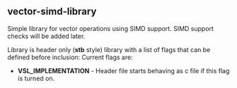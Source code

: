 ## vector-simd-library

Simple library for vector operations using SIMD support. SIMD support checks will be added later.

Library is header only (__stb__ style) library with a list of flags that can be defined before inclusion: Current flags are:
- __VSL_IMPLEMENTATION__ - Header file starts behaving as c file if this flag is turned on.
